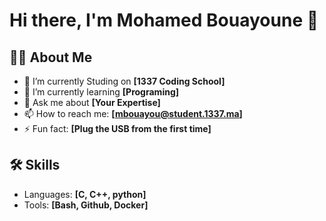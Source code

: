 # Hi there, I'm Mohamed Bouayoune 👋

## 👨‍💻 About Me

- 🔭 I’m currently Studing on **[1337 Coding School]**
- 🌱 I’m currently learning **[Programing]**
- 💬 Ask me about **[Your Expertise]**
- 📫 How to reach me: **[mbouayou@student.1337.ma]**
- ⚡ Fun fact: **[Plug the USB from the first time]**

## 🛠 Skills

- Languages: **[C, C++, python]**
- Tools: **[Bash, Github, Docker]**
